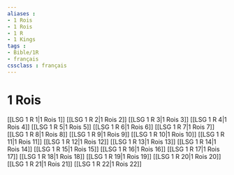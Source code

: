 ```yaml
---
aliases : 
- 1 Rois
- 1 Rois
- 1 R
- 1 Kings
tags : 
- Bible/1R
- français
cssclass : français
---
```


# 1 Rois

[[LSG 1 R 1|1 Rois 1]]
[[LSG 1 R 2|1 Rois 2]]
[[LSG 1 R 3|1 Rois 3]]
[[LSG 1 R 4|1 Rois 4]]
[[LSG 1 R 5|1 Rois 5]]
[[LSG 1 R 6|1 Rois 6]]
[[LSG 1 R 7|1 Rois 7]]
[[LSG 1 R 8|1 Rois 8]]
[[LSG 1 R 9|1 Rois 9]]
[[LSG 1 R 10|1 Rois 10]]
[[LSG 1 R 11|1 Rois 11]]
[[LSG 1 R 12|1 Rois 12]]
[[LSG 1 R 13|1 Rois 13]]
[[LSG 1 R 14|1 Rois 14]]
[[LSG 1 R 15|1 Rois 15]]
[[LSG 1 R 16|1 Rois 16]]
[[LSG 1 R 17|1 Rois 17]]
[[LSG 1 R 18|1 Rois 18]]
[[LSG 1 R 19|1 Rois 19]]
[[LSG 1 R 20|1 Rois 20]]
[[LSG 1 R 21|1 Rois 21]]
[[LSG 1 R 22|1 Rois 22]]
